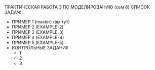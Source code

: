 ПРАКТИЧЕСКАЯ РАБОТА 3 ПО МОДЕЛИРОВАНИЮ (сем 6)
СПИСОК ЗАДАЧ:

- ПРИМЕР 1 (master) (вы тут)
- ПРИМЕР 2 (EXAMPLE-2)
- ПРИМЕР 3 (EXAMPLE-3)
- ПРИМЕР 4 (EXAMPLE-4)
- ПРИМЕР 5 (EXAMPLE-5)
- КОНТРОЛЬНЫЕ ЗАДАНИЯ
  - 1
  - 2
  - 3
